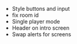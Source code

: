 * Style buttons and input
* fix room id
* Single player mode
* Header on intro screen
* Swap alerts for screens
